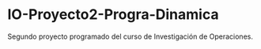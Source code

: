 # IO-Proyecto2-Progra-Dinamica
Segundo proyecto programado del curso de Investigación de Operaciones.
